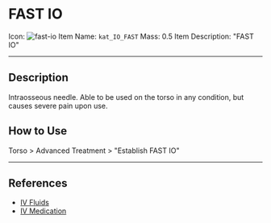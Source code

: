 # FAST IO

Icon: ![fast-io](https://user-images.githubusercontent.com/55753928/174277769-c716c8a6-4cca-4956-85a2-134a8ca30622.png)
Item Name: `kat_IO_FAST`
Mass: 0.5
Item Description: "FAST IO"

---

## Description

Intraosseous needle. Able to be used on the torso in any condition, but causes severe pain upon use. 

## How to Use

Torso > Advanced Treatment > "Establish FAST IO"

---

## References
- [IV Fluids](/Hemorrhaging/IV-Fluids.md)
- [IV Medication](/Pharmacy/IV-Medication.md)
